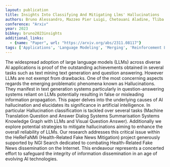 ```yaml
---
layout: publication
title: Insights Into Classifying And Mitigating Llms' Hallucinations
authors: Bruno Alessandro, Mazzeo Pier Luigi, Chetouani Aladine, Tliba Marouane, Kerkouri Mohamed Amine
conference: "Arxiv"
year: 2023
bibkey: bruno2023insights
additional_links:
  - {name: "Paper", url: "https://arxiv.org/abs/2311.08117"}
tags: ['Applications', 'Language Modeling', 'Merging', 'Reinforcement Learning']
---
```

The widespread adoption of large language models (LLMs) across diverse AI applications is proof of the outstanding achievements obtained in several tasks such as text mining text generation and question answering. However LLMs are not exempt from drawbacks. One of the most concerning aspects regards the emerging problematic phenomena known as Hallucinations. They manifest in text generation systems particularly in question-answering systems reliant on LLMs potentially resulting in false or misleading information propagation. This paper delves into the underlying causes of AI hallucination and elucidates its significance in artificial intelligence. In particular Hallucination classification is tackled over several tasks (Machine Translation Question and Answer Dialog Systems Summarisation Systems Knowledge Graph with LLMs and Visual Question Answer). Additionally we explore potential strategies to mitigate hallucinations aiming to enhance the overall reliability of LLMs. Our research addresses this critical issue within the HeReFaNMi (Health-Related Fake News Mitigation) project generously supported by NGI Search dedicated to combating Health-Related Fake News dissemination on the Internet. This endeavour represents a concerted effort to safeguard the integrity of information dissemination in an age of evolving AI technologies.
